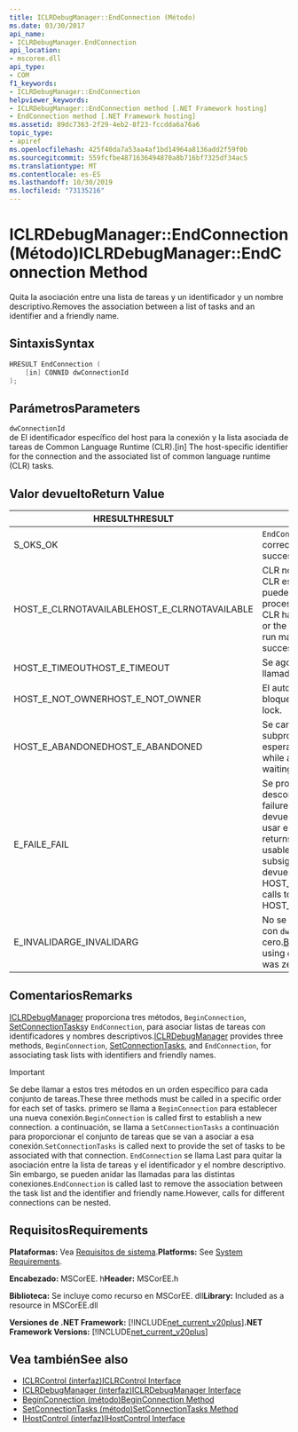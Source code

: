 ```yaml
---
title: ICLRDebugManager::EndConnection (Método)
ms.date: 03/30/2017
api_name:
- ICLRDebugManager.EndConnection
api_location:
- mscoree.dll
api_type:
- COM
f1_keywords:
- ICLRDebugManager::EndConnection
helpviewer_keywords:
- ICLRDebugManager::EndConnection method [.NET Framework hosting]
- EndConnection method [.NET Framework hosting]
ms.assetid: 89dc7363-2f29-4eb2-8f23-fccdda6a76a6
topic_type:
- apiref
ms.openlocfilehash: 425f40da7a53aa4af1bd14964a8136add2f59f0b
ms.sourcegitcommit: 559fcfbe4871636494870a8b716bf7325df34ac5
ms.translationtype: MT
ms.contentlocale: es-ES
ms.lasthandoff: 10/30/2019
ms.locfileid: "73135216"
---
```

# <a name="iclrdebugmanagerendconnection-method"></a><span data-ttu-id="6567d-102">ICLRDebugManager::EndConnection (Método)</span><span class="sxs-lookup"><span data-stu-id="6567d-102">ICLRDebugManager::EndConnection Method</span></span>
<span data-ttu-id="6567d-103">Quita la asociación entre una lista de tareas y un identificador y un nombre descriptivo.</span><span class="sxs-lookup"><span data-stu-id="6567d-103">Removes the association between a list of tasks and an identifier and a friendly name.</span></span>  
  
## <a name="syntax"></a><span data-ttu-id="6567d-104">Sintaxis</span><span class="sxs-lookup"><span data-stu-id="6567d-104">Syntax</span></span>  
  
```cpp  
HRESULT EndConnection (  
    [in] CONNID dwConnectionId  
);  
```  
  
## <a name="parameters"></a><span data-ttu-id="6567d-105">Parámetros</span><span class="sxs-lookup"><span data-stu-id="6567d-105">Parameters</span></span>  
 `dwConnectionId`  
 <span data-ttu-id="6567d-106">de El identificador específico del host para la conexión y la lista asociada de tareas de Common Language Runtime (CLR).</span><span class="sxs-lookup"><span data-stu-id="6567d-106">[in] The host-specific identifier for the connection and the associated list of common language runtime (CLR) tasks.</span></span>  
  
## <a name="return-value"></a><span data-ttu-id="6567d-107">Valor devuelto</span><span class="sxs-lookup"><span data-stu-id="6567d-107">Return Value</span></span>  
  
|<span data-ttu-id="6567d-108">HRESULT</span><span class="sxs-lookup"><span data-stu-id="6567d-108">HRESULT</span></span>|<span data-ttu-id="6567d-109">Descripción</span><span class="sxs-lookup"><span data-stu-id="6567d-109">Description</span></span>|  
|-------------|-----------------|  
|<span data-ttu-id="6567d-110">S_OK</span><span class="sxs-lookup"><span data-stu-id="6567d-110">S_OK</span></span>|<span data-ttu-id="6567d-111">`EndConnection` devolvió correctamente.</span><span class="sxs-lookup"><span data-stu-id="6567d-111">`EndConnection` returned successfully.</span></span>|  
|<span data-ttu-id="6567d-112">HOST_E_CLRNOTAVAILABLE</span><span class="sxs-lookup"><span data-stu-id="6567d-112">HOST_E_CLRNOTAVAILABLE</span></span>|<span data-ttu-id="6567d-113">CLR no se ha cargado en un proceso o CLR está en un estado en el que no puede ejecutar código administrado ni procesar la llamada correctamente.</span><span class="sxs-lookup"><span data-stu-id="6567d-113">The CLR has not been loaded into a process, or the CLR is in a state in which it cannot run managed code or process the call successfully.</span></span>|  
|<span data-ttu-id="6567d-114">HOST_E_TIMEOUT</span><span class="sxs-lookup"><span data-stu-id="6567d-114">HOST_E_TIMEOUT</span></span>|<span data-ttu-id="6567d-115">Se agotó el tiempo de espera de la llamada.</span><span class="sxs-lookup"><span data-stu-id="6567d-115">The call timed out.</span></span>|  
|<span data-ttu-id="6567d-116">HOST_E_NOT_OWNER</span><span class="sxs-lookup"><span data-stu-id="6567d-116">HOST_E_NOT_OWNER</span></span>|<span data-ttu-id="6567d-117">El autor de la llamada no posee el bloqueo.</span><span class="sxs-lookup"><span data-stu-id="6567d-117">The caller does not own the lock.</span></span>|  
|<span data-ttu-id="6567d-118">HOST_E_ABANDONED</span><span class="sxs-lookup"><span data-stu-id="6567d-118">HOST_E_ABANDONED</span></span>|<span data-ttu-id="6567d-119">Se canceló un evento mientras un subproceso o fibra bloqueados estaba esperando en él.</span><span class="sxs-lookup"><span data-stu-id="6567d-119">An event was canceled while a blocked thread or fiber was waiting on it.</span></span>|  
|<span data-ttu-id="6567d-120">E_FAIL</span><span class="sxs-lookup"><span data-stu-id="6567d-120">E_FAIL</span></span>|<span data-ttu-id="6567d-121">Se produjo un error grave desconocido.</span><span class="sxs-lookup"><span data-stu-id="6567d-121">An unknown catastrophic failure occurred.</span></span> <span data-ttu-id="6567d-122">Una vez que un método devuelve E_FAIL, el CLR ya no se puede usar en el proceso.</span><span class="sxs-lookup"><span data-stu-id="6567d-122">After a method returns E_FAIL, the CLR is no longer usable within the process.</span></span> <span data-ttu-id="6567d-123">Las llamadas subsiguientes a métodos de hospedaje devuelven HOST_E_CLRNOTAVAILABLE.</span><span class="sxs-lookup"><span data-stu-id="6567d-123">Subsequent calls to hosting methods return HOST_E_CLRNOTAVAILABLE.</span></span>|  
|<span data-ttu-id="6567d-124">E_INVALIDARG</span><span class="sxs-lookup"><span data-stu-id="6567d-124">E_INVALIDARG</span></span>|<span data-ttu-id="6567d-125">No se llamó nunca a [BeginConnection](../../../../docs/framework/unmanaged-api/hosting/iclrdebugmanager-beginconnection-method.md) con `dwConnectionId`o `dwConnectionId` era cero.</span><span class="sxs-lookup"><span data-stu-id="6567d-125">[BeginConnection](../../../../docs/framework/unmanaged-api/hosting/iclrdebugmanager-beginconnection-method.md) was never called using `dwConnectionId`, or `dwConnectionId` was zero.</span></span>|  
  
## <a name="remarks"></a><span data-ttu-id="6567d-126">Comentarios</span><span class="sxs-lookup"><span data-stu-id="6567d-126">Remarks</span></span>  
 <span data-ttu-id="6567d-127">[ICLRDebugManager](../../../../docs/framework/unmanaged-api/hosting/iclrdebugmanager-interface.md) proporciona tres métodos, `BeginConnection`, [SetConnectionTasks](../../../../docs/framework/unmanaged-api/hosting/iclrdebugmanager-setconnectiontasks-method.md)y `EndConnection`, para asociar listas de tareas con identificadores y nombres descriptivos.</span><span class="sxs-lookup"><span data-stu-id="6567d-127">[ICLRDebugManager](../../../../docs/framework/unmanaged-api/hosting/iclrdebugmanager-interface.md) provides three methods, `BeginConnection`, [SetConnectionTasks](../../../../docs/framework/unmanaged-api/hosting/iclrdebugmanager-setconnectiontasks-method.md), and `EndConnection`, for associating task lists with identifiers and friendly names.</span></span>  
  
> [!IMPORTANT]
> <span data-ttu-id="6567d-128">Se debe llamar a estos tres métodos en un orden específico para cada conjunto de tareas.</span><span class="sxs-lookup"><span data-stu-id="6567d-128">These three methods must be called in a specific order for each set of tasks.</span></span> <span data-ttu-id="6567d-129">primero se llama a `BeginConnection` para establecer una nueva conexión.</span><span class="sxs-lookup"><span data-stu-id="6567d-129">`BeginConnection` is called first to establish a new connection.</span></span> <span data-ttu-id="6567d-130">a continuación, se llama a `SetConnectionTasks` a continuación para proporcionar el conjunto de tareas que se van a asociar a esa conexión.</span><span class="sxs-lookup"><span data-stu-id="6567d-130">`SetConnectionTasks` is called next to provide the set of tasks to be associated with that connection.</span></span> <span data-ttu-id="6567d-131">`EndConnection` se llama Last para quitar la asociación entre la lista de tareas y el identificador y el nombre descriptivo. Sin embargo, se pueden anidar las llamadas para las distintas conexiones.</span><span class="sxs-lookup"><span data-stu-id="6567d-131">`EndConnection` is called last to remove the association between the task list and the identifier and friendly name.However, calls for different connections can be nested.</span></span>  
  
## <a name="requirements"></a><span data-ttu-id="6567d-132">Requisitos</span><span class="sxs-lookup"><span data-stu-id="6567d-132">Requirements</span></span>  
 <span data-ttu-id="6567d-133">**Plataformas:** Vea [Requisitos de sistema](../../../../docs/framework/get-started/system-requirements.md).</span><span class="sxs-lookup"><span data-stu-id="6567d-133">**Platforms:** See [System Requirements](../../../../docs/framework/get-started/system-requirements.md).</span></span>  
  
 <span data-ttu-id="6567d-134">**Encabezado:** MSCorEE. h</span><span class="sxs-lookup"><span data-stu-id="6567d-134">**Header:** MSCorEE.h</span></span>  
  
 <span data-ttu-id="6567d-135">**Biblioteca:** Se incluye como recurso en MSCorEE. dll</span><span class="sxs-lookup"><span data-stu-id="6567d-135">**Library:** Included as a resource in MSCorEE.dll</span></span>  
  
 <span data-ttu-id="6567d-136">**Versiones de .NET Framework:** [!INCLUDE[net_current_v20plus](../../../../includes/net-current-v20plus-md.md)]</span><span class="sxs-lookup"><span data-stu-id="6567d-136">**.NET Framework Versions:** [!INCLUDE[net_current_v20plus](../../../../includes/net-current-v20plus-md.md)]</span></span>  
  
## <a name="see-also"></a><span data-ttu-id="6567d-137">Vea también</span><span class="sxs-lookup"><span data-stu-id="6567d-137">See also</span></span>

- [<span data-ttu-id="6567d-138">ICLRControl (interfaz)</span><span class="sxs-lookup"><span data-stu-id="6567d-138">ICLRControl Interface</span></span>](../../../../docs/framework/unmanaged-api/hosting/iclrcontrol-interface.md)
- [<span data-ttu-id="6567d-139">ICLRDebugManager (interfaz)</span><span class="sxs-lookup"><span data-stu-id="6567d-139">ICLRDebugManager Interface</span></span>](../../../../docs/framework/unmanaged-api/hosting/iclrdebugmanager-interface.md)
- [<span data-ttu-id="6567d-140">BeginConnection (método)</span><span class="sxs-lookup"><span data-stu-id="6567d-140">BeginConnection Method</span></span>](../../../../docs/framework/unmanaged-api/hosting/iclrdebugmanager-beginconnection-method.md)
- [<span data-ttu-id="6567d-141">SetConnectionTasks (método)</span><span class="sxs-lookup"><span data-stu-id="6567d-141">SetConnectionTasks Method</span></span>](../../../../docs/framework/unmanaged-api/hosting/iclrdebugmanager-setconnectiontasks-method.md)
- [<span data-ttu-id="6567d-142">IHostControl (interfaz)</span><span class="sxs-lookup"><span data-stu-id="6567d-142">IHostControl Interface</span></span>](../../../../docs/framework/unmanaged-api/hosting/ihostcontrol-interface.md)
